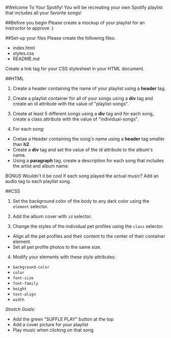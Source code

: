 #Welcome To Your Spotify!
You will be recreating your own Spotify playlist that includes all your favorite songs!

##Before you begin
Please create a mockup of your playlist for an instructor to approve :)

##Set-up your files
Please create the following files:
- index.html
- styles.css
- README.md

Create a link tag for your CSS stylesheet in your HTML document.

##HTML
1. Create a header containing the name of your playlist using a **header** tag.

2. Create a playlist container for all of your songs using a **div** tag and create an id attribute with the value of "playlist-songs".

3. Create at least 5 different songs using a **div** tag and for each song, create a class attribute with the value of "individual-songs".

4. For each song:
  - Cretae a Header containing the song's name using a **header** tag smaller than **h2**.
  - Create a **div** tag and set the value of the id attribute to the album's name.
  - Using a **paragraph** tag, create a description for each song that includes the artist and album name.

*BONUS* Wouldn't it be cool if each song played the actual music? Add an audio tag to each playlist song.

##CSS
1. Set the background color of the body to any dark color using the `element` selector.

2. Add the album cover with `id` selector.

3. Change the styles of the individual pet profiles using the `class` selector.
  - Align all the pet profiles and their content to the center of their container element.
  - Set all pet profile photos to the same size.

4. Modify your elements with these style attributes:
  - `background-color`
  - `color`
  - `font-size`
  - `font-family`
  - `height`
  - `text-align`
  - `width`

*Stretch Goals:*
  - Add the green "SUFFLE PLAY" button at the top
  - Add a cover picture for your playlist
  - Play music when clicking on that song
